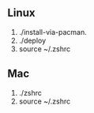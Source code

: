 
## Linux
1. ./install-via-pacman.
2. ./deploy
3. source ~/.zshrc

## Mac
1. ./zshrc
3. source ~/.zshrc
